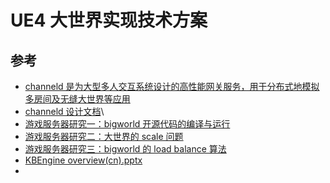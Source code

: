 # UE4 大世界实现技术方案

## 参考

- [channeld 是为大型多人交互系统设计的高性能网关服务，用于分布式地模拟多房间及无缝大世界等应用](https://github.com/metaworking/channeld)
- [channeld 设计文档](https://github.com/metaworking/channeld/blob/release/doc/design.md)\
- [游戏服务器研究一：bigworld 开源代码的编译与运行](https://zhuanlan.zhihu.com/p/704118722)
- [游戏服务器研究二：大世界的 scale 问题](https://zhuanlan.zhihu.com/p/705423006)
- [游戏服务器研究三：bigworld 的 load balance 算法](https://zhuanlan.zhihu.com/p/705595784)
- [KBEngine overview(cn).pptx](https://github.com/kbengine/kbengine/blob/master/docs/KBEngine%20overview(cn).pptx)
- []()